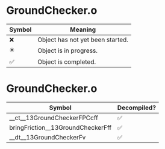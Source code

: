# GroundChecker.o
| Symbol | Meaning 
| ------------- | ------------- 
| :x: | Object has not yet been started. 
| :eight_pointed_black_star: | Object is in progress. 
| :white_check_mark: | Object is completed. 


# GroundChecker.o
| Symbol | Decompiled? |
| ------------- | ------------- |
| __ct__13GroundCheckerFPCcff | :white_check_mark: |
| bringFriction__13GroundCheckerFff | :white_check_mark: |
| __dt__13GroundCheckerFv | :white_check_mark: |
